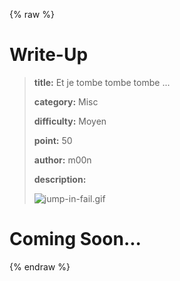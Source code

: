 
{% raw %}
# Write-Up
> **title:** Et je tombe tombe tombe ...
>
> **category:** Misc
>
> **difficulty:** Moyen
>
> **point:** 50
>
> **author:** m00n
>
> **description:**
>
> ![jump-in-fail.gif](/files/7d502d9aae05a6456cf477802a13af88/jump-in-fail.gif)
>
> 


# Coming Soon...

{% endraw %}
